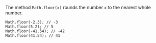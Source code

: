 The method `Math.floor(x)` rounds the number `x` to the nearest whole number.

```
Math.floor(-2.3); // -3
Math.floor(5.2); // 5 
Math.floor(-41.54); // -42
Math.floor(41.54); // 41
```
